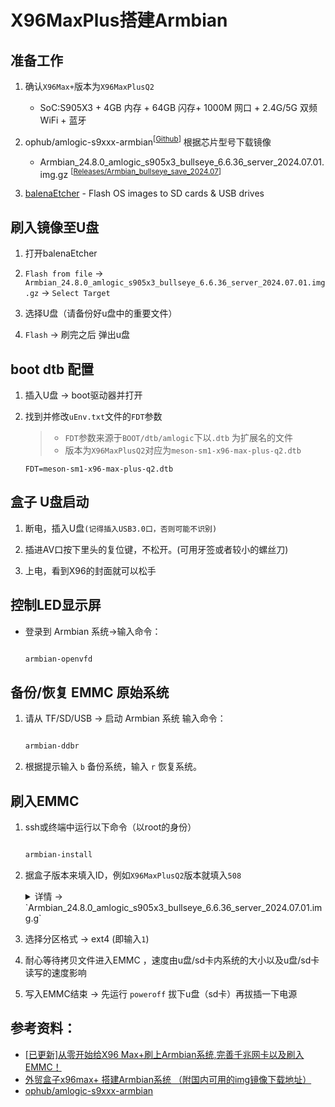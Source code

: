 # X96MaxPlus搭建Armbian

## 准备工作

1. 确认`X96Max+`版本为`X96MaxPlusQ2`
    - SoC:S905X3 + 4GB 内存 + 64GB 闪存+ 1000M 网口 + 2.4G/5G 双频 WiFi + 蓝牙

2. ophub/amlogic-s9xxx-armbian<sup>[[Github](https://github.com/ophub/amlogic-s9xxx-armbian)]</sup> 根据芯片型号下载镜像
   - Armbian_24.8.0_amlogic_s905x3_bullseye_6.6.36_server_2024.07.01.img.gz <sup>[[Releases/Armbian_bullseye_save_2024.07](https://github.com/ophub/amlogic-s9xxx-armbian/releases/tag/Armbian_bullseye_save_2024.07)]</sup>

3. [balenaEtcher](https://etcher.balena.io/) - Flash OS images to SD cards & USB drives

## 刷入镜像至U盘

1. 打开balenaEtcher

2. `Flash from file` -> `Armbian_24.8.0_amlogic_s905x3_bullseye_6.6.36_server_2024.07.01.img.gz` -> `Select Target`

3. 选择U盘（请备份好u盘中的重要文件）

4. `Flash` -> 刷完之后 弹出u盘

## boot dtb 配置

1. 插入U盘 -> boot驱动器并打开

2. 找到并修改`uEnv.txt`文件的`FDT`参数

    > - `FDT`参数来源于`BOOT/dtb/amlogic`下以`.dtb` 为扩展名的文件
    > - 版本为`X96MaxPlusQ2`对应为`meson-sm1-x96-max-plus-q2.dtb`
   
    ```
    FDT=meson-sm1-x96-max-plus-q2.dtb

    ```

## 盒子 U盘启动

1. 断电，插入U盘`(记得插入USB3.0口，否则可能不识别)`

2. 插进AV口按下里头的复位键，不松开。(可用牙签或者较小的螺丝刀)

3. 上电，看到X96的封面就可以松手

## 控制LED显示屏
    
- 登录到 Armbian 系统→输入命令：

    ``` bash 

    armbian-openvfd

    ```

## 备份/恢复 EMMC 原始系统

1. 请从 TF/SD/USB → 启动 Armbian 系统 输入命令：

    ```bash
    
    armbian-ddbr

    ```

2. 根据提示输入 `b` 备份系统，输入 `r` 恢复系统。

## 刷入EMMC 

1. ssh或终端中运行以下命令（以root的身份）

    ```bash

    armbian-install

    ```

2. 据盒子版本来填入ID，例如`X96MaxPlusQ2`版本就填入`508`

    <details>

    <summary>详情 -> `Armbian_24.8.0_amlogic_s905x3_bullseye_6.6.36_server_2024.07.01.img.g`</summary>

    ```bash

        root@armbian:~# armbian-install
        [ STEPS ] Installing Armbian to internal eMMC...
        [ STEPS ] Checking dependencies...
        [ INFO ] Dependency check completed. Proceeding installation...
        [ STEPS ] Initializing the environment...
        [ INFO ] Use mainline u-boot: [ no ]
        [ INFO ] Use ampart tool: [ yes ]
        [ INFO ] Show all devices: [ no ]
        [ INFO ] Internal eMMC : [ /dev/mmcblk2 ]
        [ STEPS ] Start selecting device...
        -----------------------------------------------------------------------------------------------------
        ID    SOC        MODEL                                         DTB
        -----------------------------------------------------------------------------------------------------
        501   s905x3     X96-Max+_100Mb                                meson-sm1-x96-max-plus-100m.dtb
        502   s905x3     X96-Max+_1GB                                  meson-sm1-x96-max-plus.dtb
        503   s905x3     X96-Max+(OverClock)                           meson-sm1-x96-max-plus-oc.dtb
        504   s905x3     X96-Max+(IP1001M)                             meson-sm1-x96-max-plus-ip1001m.dtb
        505   s905x3     X96-Max+_A100                                 meson-sm1-x96-max-plus-a100.dtb
        506   s905x3     X96-Max+_2101                                 meson-sm1-x96-max-plus-2101.dtb
        507   s905x3     X96-Max+Q1                                    meson-sm1-x96-max-plus-q1.dtb
        508   s905x3     X96-Max+Q2,X96-Air-Q1000                      meson-sm1-x96-max-plus-q2.dtb
        509   s905x3     X96-Air-1Gb                                   meson-sm1-x96-air-gbit.dtb
        510   s905x3     X96-Air,X96-Max+100W,100Mb                    meson-sm1-x96-air.dtb
        -----------------------------------------------------------------------------------------------------
        511   s905x3     Tencent-Aurora-3Pro                           meson-sm1-skyworth-lb2004-a4091.dtb
        512   s905x3     HK1-Box,Vontar-X3                             meson-sm1-hk1box-vontar-x3.dtb
        513   s905x3     HK1-Box(OverClock)                            meson-sm1-hk1box-vontar-x3-oc.dtb
        514   s905x3     H96-Max-X3,Infinity-B32                       meson-sm1-h96-max-x3.dtb
        515   s905x3     H96-Max-X3(OverClock),B32                     meson-sm1-h96-max-x3-oc.dtb
        516   s905x3     Ugoos-X3                                      meson-sm1-ugoos-x3.dtb
        517   s905x3     Ugoos-X3(OverClock)                           meson-sm1-ugoos-x3-oc.dtb
        518   s905x3     TX3-1Gb                                       meson-sm1-tx3-qz.dtb
        519   s905x3     TX3-1Gb(OverClock)                            meson-sm1-tx3-qz-oc.dtb
        520   s905x3     TX3-100Mb                                     meson-sm1-tx3-bz.dtb
        -----------------------------------------------------------------------------------------------------
        521   s905x3     TX3-100Mb(OverClock)                          meson-sm1-tx3-bz-oc.dtb
        522   s905x3     A95XF3-Air-1Gb                                meson-sm1-a95xf3-air-gbit.dtb
        523   s905x3     A95XF3-Air-100Mb                              meson-sm1-a95xf3-air.dtb
        524   s905x3     X88-Pro-X3,X99-Max+,Transpeed-X3+             meson-sm1-x88-pro-x3.dtb
        525   s905x3     Whale                                         meson-sm1-x96-max-plus.dtb
        0     Other      Customize                                     Enter-custom-dtb-name
        -----------------------------------------------------------------------------------------------------
        [ OPTIONS ] Please Input ID: 508
        
    ```

    </details>

3. 选择分区格式 -> ext4 (即输入`1`)

4. 耐心等待拷贝文件进入EMMC ，速度由u盘/sd卡内系统的大小以及u盘/sd卡读写的速度影响

5. 写入EMMC结束 -> 先运行 `poweroff` 拔下u盘（sd卡）再拔插一下电源

## 参考资料：
- [[已更新]从零开始给X96 Max+刷上Armbian系统,完善千兆网卡以及刷入EMMC！](https://blog.mashiro.pro/331.html)
- [外贸盒子x96max+ 搭建Armbian系统 （附国内可用的img镜像下载地址）](https://blog.csdn.net/corefunction/article/details/118250652)
- [ophub/amlogic-s9xxx-armbian](https://github.com/ophub/amlogic-s9xxx-armbian)

